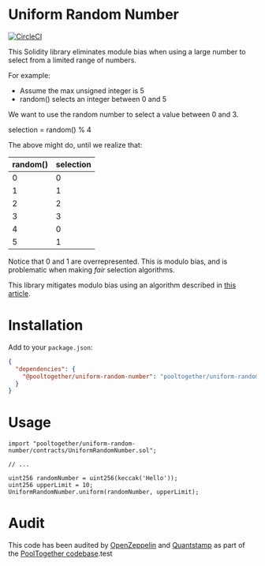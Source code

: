 # Uniform Random Number

[![CircleCI](https://circleci.com/gh/pooltogether/uniform-random-number.svg?style=svg)](https://circleci.com/gh/pooltogether/uniform-random-number)

This Solidity library eliminates module bias when using a large number to select from a limited range of numbers.

For example:

- Assume the max unsigned integer is 5
- random() selects an integer between 0 and 5

We want to use the random number to select a value between 0 and 3.

selection = random() % 4

The above might do, until we realize that:

| random() | selection |
| ---------| --------- |
| 0 | 0 |
| 1 | 1 |
| 2 | 2 |
| 3 | 3 |
| 4 | 0 |
| 5 | 1 |

Notice that 0 and 1 are overrepresented.  This is modulo bias, and is problematic when making *fair* selection algorithms.

This library mitigates modulo bias using an algorithm described in [this article](https://medium.com/hownetworks/dont-waste-cycles-with-modulo-bias-35b6fdafcf94).

# Installation

Add to your `package.json`:

```json
{
  "dependencies": {
    "@pooltogether/uniform-random-number": "pooltogether/uniform-random-number#master"
  }
}
```

# Usage

```solidity
import "pooltogether/uniform-random-number/contracts/UniformRandomNumber.sol";

// ...

uint256 randomNumber = uint256(keccak('Hello'));
uint256 upperLimit = 10;
UniformRandomNumber.uniform(randomNumber, upperLimit);
```

# Audit

This code has been audited by [OpenZeppelin](https://openzeppelin.com/) and [Quantstamp](https://quantstamp.com/) as part of the [PoolTogether codebase](https://github.com/pooltogether/pooltogether-contracts).test
